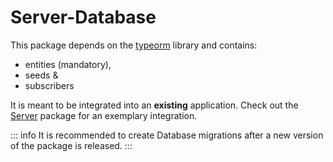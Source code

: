 # Server-Database

This package depends on the [typeorm](https://www.npmjs.com/package/typeorm) library and contains:
- entities (mandatory),
- seeds &
- subscribers

It is meant to be integrated into an **existing** application.
Check out the [Server](../server/index.md) package for an exemplary integration.

::: info
It is recommended to create Database migrations after a new version of the package is released.
:::
